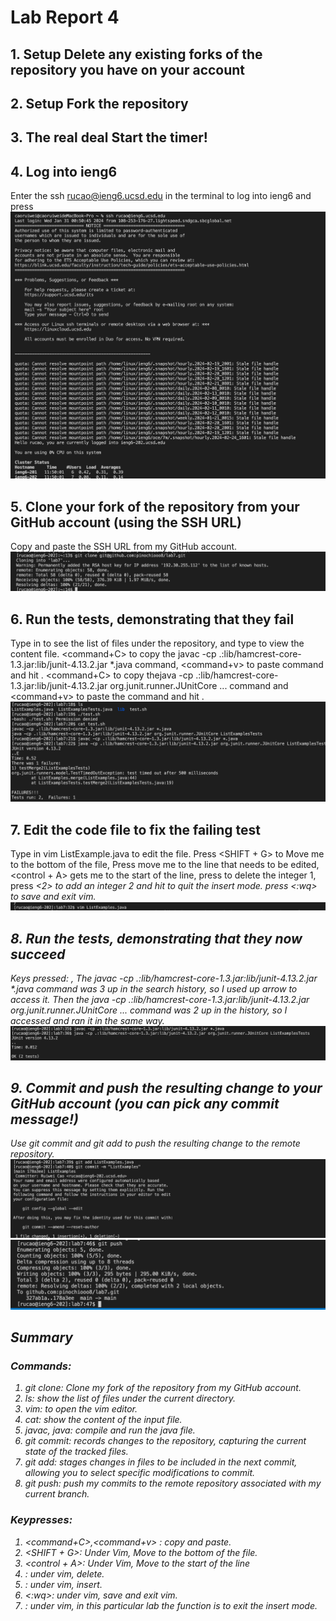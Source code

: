 # Lab Report 4

## 1. Setup Delete any existing forks of the repository you have on your account

## 2. Setup Fork the repository

## 3. The real deal Start the timer!

## 4. Log into ieng6
  Enter the ssh rucao@ieng6.ucsd.edu in the terminal to log into ieng6 and press <enter>
  ![Image](step4.png)

## 5. Clone your fork of the repository from your GitHub account (using the SSH URL)
  Copy and paste the SSH URL from my GitHub account. 
  ![Image](step5.png)
  
## 6. Run the tests, demonstrating that they fail
  Type in <ls><enter> to see the list of files under the repository, and type <cat test.sh> to view the content file. <command+C> to copy the javac -cp .:lib/hamcrest-core-1.3.jar:lib/junit-4.13.2.jar *.java command, 
  <command+v> to paste command and hit <enter>. <command+C> to copy thejava -cp .:lib/hamcrest-core-1.3.jar:lib/junit-4.13.2.jar org.junit.runner.JUnitCore ... command and  <command+v> to paste the command and hit <enter>. 
  ![Image](step6.png)

## 7. Edit the code file to fix the failing test
  Type in vim ListExample.java to edit the file. 
  Press <SHIFT + G> to Move me to the bottom of the file, Press<k><k><k><k><k><k> move me to the line that needs to be edited, <control + A> gets me to the start of the line, press <dw> to delete the integer 1, press <i> <2> <space>to 
  add an integer 2 and hit <esc> to quit the insert mode. press <:wq> to save and exit vim. 
  ![Image](step7.png)

## 8. Run the tests, demonstrating that they now succeed
  Keys pressed: <up><up><up><enter>, <up><up><enter> The javac -cp .:lib/hamcrest-core-1.3.jar:lib/junit-4.13.2.jar *.java command was 3 up in the search history, so I used up arrow to access it. 
  Then the java -cp .:lib/hamcrest-core-1.3.jar:lib/junit-4.13.2.jar org.junit.runner.JUnitCore ... command was 2 up in the history, so I accessed and ran it in the same way.
  ![Image](step8.png)

## 9. Commit and push the resulting change to your GitHub account (you can pick any commit message!)
  Use git commit and git add to push the resulting change to the remote repository. 
  ![Image](step9.png)
  ![Image](step9-1.png)
## Summary 

 ### Commands: 
   1. git clone: Clone my fork of the repository from my GitHub account.
   2. ls: show the list of files under the current directory.
   3. vim: to open the vim editor.
   4. cat: show the content of the input file.
   5. javac, java: compile and run the java file.
   6. git commit: records changes to the repository, capturing the current state of the tracked files.
   7. git add: stages changes in files to be included in the next commit, allowing you to select specific modifications to commit.
   8. git push: push my commits to the remote repository associated with my current branch.
      
 ### Keypresses:
   1. <command+C>,<command+v> : copy and paste.
   2. <SHIFT + G>: Under Vim, Move to the bottom of the file.
   3. <control + A>: Under Vim, Move to the start of the line
   4. <dw>: under vim, delete.
   5. <i>: under vim, insert.
   6. <:wq>: under vim, save and exit vim.
   7. <esc>: under vim, in this particular lab the function is to exit the insert mode. 
